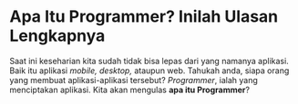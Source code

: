 <html>
<body class="fulltext">
<div>
<h1>Apa Itu Programmer? Inilah Ulasan Lengkapnya</h1>
<p>Saat ini keseharian kita sudah tidak bisa lepas dari yang namanya aplikasi. Baik itu aplikasi <i>mobile, desktop,</i> ataupun web. Tahukah anda, siapa orang yang membuat aplikasi-aplikasi tersebut? <i>Programmer</i>, ialah yang menciptakan aplikasi. Kita akan mengulas <b>apa itu Programmer</b>?</p>
</body>
</html>
